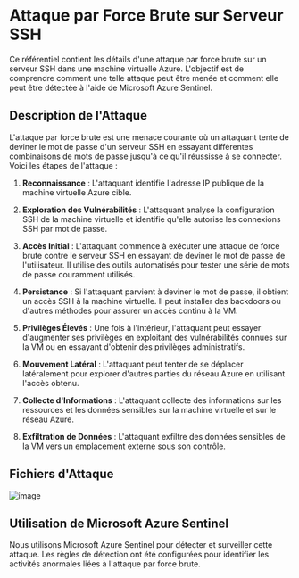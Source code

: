 # Attaque par Force Brute sur Serveur SSH

Ce référentiel contient les détails d'une attaque par force brute sur un serveur SSH dans une machine virtuelle Azure. L'objectif est de comprendre comment une telle attaque peut être menée et comment elle peut être détectée à l'aide de Microsoft Azure Sentinel.

## Description de l'Attaque

L'attaque par force brute est une menace courante où un attaquant tente de deviner le mot de passe d'un serveur SSH en essayant différentes combinaisons de mots de passe jusqu'à ce qu'il réussisse à se connecter. Voici les étapes de l'attaque :

1. **Reconnaissance** : L'attaquant identifie l'adresse IP publique de la machine virtuelle Azure cible.

2. **Exploration des Vulnérabilités** : L'attaquant analyse la configuration SSH de la machine virtuelle et identifie qu'elle autorise les connexions SSH par mot de passe.

3. **Accès Initial** : L'attaquant commence à exécuter une attaque de force brute contre le serveur SSH en essayant de deviner le mot de passe de l'utilisateur. Il utilise des outils automatisés pour tester une série de mots de passe couramment utilisés.

4. **Persistance** : Si l'attaquant parvient à deviner le mot de passe, il obtient un accès SSH à la machine virtuelle. Il peut installer des backdoors ou d'autres méthodes pour assurer un accès continu à la VM.

5. **Privilèges Élevés** : Une fois à l'intérieur, l'attaquant peut essayer d'augmenter ses privilèges en exploitant des vulnérabilités connues sur la VM ou en essayant d'obtenir des privilèges administratifs.

6. **Mouvement Latéral** : L'attaquant peut tenter de se déplacer latéralement pour explorer d'autres parties du réseau Azure en utilisant l'accès obtenu.

7. **Collecte d'Informations** : L'attaquant collecte des informations sur les ressources et les données sensibles sur la machine virtuelle et sur le réseau Azure.

8. **Exfiltration de Données** : L'attaquant exfiltre des données sensibles de la VM vers un emplacement externe sous son contrôle.

## Fichiers d'Attaque

![image](https://github.com/Casper1045/SIEM-SOAR/assets/61239359/86087b63-f549-4e67-a033-a76f4f720a0e)


## Utilisation de Microsoft Azure Sentinel

Nous utilisons Microsoft Azure Sentinel pour détecter et surveiller cette attaque. Les règles de détection ont été configurées pour identifier les activités anormales liées à l'attaque par force brute.
